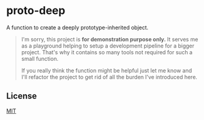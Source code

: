 # proto-deep

A function to create a deeply prototype-inherited object.

> I'm sorry, this project is **for demonstration purpose only.** It serves me as a playground
> helping to setup a development pipeline for a bigger project. That's why it contains so many
> tools not required for such a small function.
>
> If you really think the function might be helpful just let me know and I'll refactor the
> project to get rid of all the burden I've introduced here.

## License

[MIT](LICENSE)
